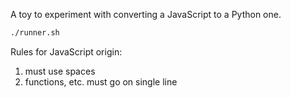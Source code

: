 A toy to experiment with converting a JavaScript to a Python one.  

```bash
./runner.sh
```

Rules for JavaScript origin:
1. must use spaces
2. functions, etc. must go on single line
